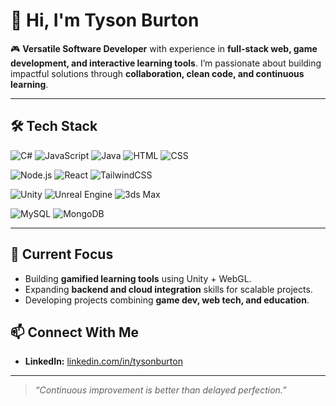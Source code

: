 # 👋 Hi, I'm Tyson Burton

🎮 **Versatile Software Developer** with experience in **full-stack web, game development, and interactive learning tools**. I’m passionate about building impactful solutions through **collaboration, clean code, and continuous learning**.

---

## 🛠️ Tech Stack

![C#](https://img.shields.io/badge/C%23-239120?style=flat&logo=csharp&logoColor=white)
![JavaScript](https://img.shields.io/badge/JavaScript-F7DF1E?style=flat&logo=javascript&logoColor=black)
![Java](https://img.shields.io/badge/Java-ED8B00?style=flat&logo=java&logoColor=white)
![HTML](https://img.shields.io/badge/HTML5-E34F26?style=flat&logo=html5&logoColor=white)
![CSS](https://img.shields.io/badge/CSS-1572B6?style=flat&logo=css3&logoColor=white)

![Node.js](https://img.shields.io/badge/Node.js-339933?style=flat&logo=nodedotjs&logoColor=white)
![React](https://img.shields.io/badge/React-20232A?style=flat&logo=react&logoColor=61DAFB)
![TailwindCSS](https://img.shields.io/badge/TailwindCSS-38B2AC?style=flat&logo=tailwind-css&logoColor=white)

![Unity](https://img.shields.io/badge/Unity-000000?style=flat&logo=unity&logoColor=white)
![Unreal Engine](https://img.shields.io/badge/Unreal-313131?style=flat&logo=unrealengine&logoColor=white)
![3ds Max](https://img.shields.io/badge/3ds%20Max-003A60?style=flat&logo=autodesk&logoColor=white)

![MySQL](https://img.shields.io/badge/MySQL-005C84?style=flat&logo=mysql&logoColor=white)
![MongoDB](https://img.shields.io/badge/MongoDB-4EA94B?style=flat&logo=mongodb&logoColor=white)

---

## 🚀 Current Focus
- Building **gamified learning tools** using Unity + WebGL.
- Expanding **backend and cloud integration** skills for scalable projects.
- Developing projects combining **game dev, web tech, and education**.

## 📫 Connect With Me

- **LinkedIn:** [linkedin.com/in/tysonburton](https://www.linkedin.com/in/tysonburton)
---

> *“Continuous improvement is better than delayed perfection.”*

